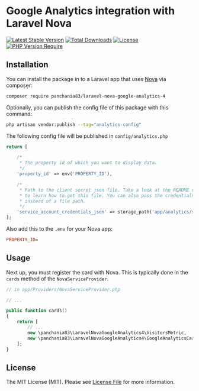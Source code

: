 # Google Analytics integration with Laravel Nova

[![Latest Stable Version](http://poser.pugx.org/panchania83/laravel-nova-google-analytics-4/v)](https://packagist.org/packages/panchania83/laravel-nova-google-analytics-4) [![Total Downloads](http://poser.pugx.org/panchania83/laravel-nova-google-analytics-4/downloads)](https://packagist.org/packages/panchania83/laravel-nova-google-analytics-4) [![License](http://poser.pugx.org/panchania83/laravel-nova-google-analytics-4/license)](https://packagist.org/packages/panchania83/laravel-nova-google-analytics-4) [![PHP Version Require](http://poser.pugx.org/panchania83/laravel-nova-google-analytics-4/require/php)](https://packagist.org/packages/panchania83/laravel-nova-google-analytics-4)
## Installation

You can install the package in to a Laravel app that uses [Nova](https://nova.laravel.com) via composer:

```bash
composer require panchania83/laravel-nova-google-analytics-4
```

Optionally, you can publish the config file of this package with this command:

``` bash
php artisan vendor:publish --tag="analytics-config"
```

The following config file will be published in `config/analytics.php`

```php
return [

    /*
     * The property id of which you want to display data.
     */
    'property_id' => env('PROPERTY_ID'),

    /*
     * Path to the client secret json file. Take a look at the README of this package
     * to learn how to get this file. You can also pass the credentials as an array
     * instead of a file path.
     */
    'service_account_credentials_json' => storage_path('app/analytics/service-account-credentials.json'),
];

```

Also add this to the `.env` for your Nova app:

```ini
PROPERTY_ID=
```


## Usage

Next up, you must register the card with Nova. This is typically done in the `cards` method of the `NovaServiceProvider`.

```php
// in app/Providers/NovaServiceProvider.php

// ...

public function cards()
{
    return [
        // ...
        new \panchania83\LaravelNovaGoogleAnalytics4\VisitorsMetric,
        new \panchania83\LaravelNovaGoogleAnalytics4\GoogleAnalyticsCard,
    ];
}
```


## License

The MIT License (MIT). Please see [License File](LICENSE.md) for more information.
